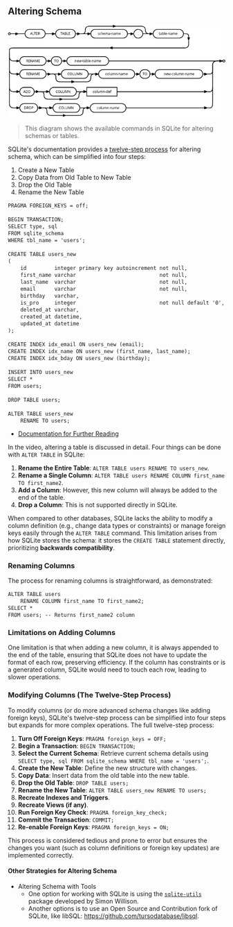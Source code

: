 ## Altering Schema

![ALTER TABLE Diagram](../docs/assets/ALTER_TABLE-railroad-diagram.png)

> This diagram shows the available commands in SQLite for altering schemas or tables.

SQLite's documentation provides a [twelve-step process](#modifying-columns-the-twelve-step-process) for altering schema,
which can be simplified into four steps:

1. Create a New Table
2. Copy Data from Old Table to New Table
3. Drop the Old Table
4. Rename the New Table

```sqlite
PRAGMA FOREIGN_KEYS = off;

BEGIN TRANSACTION;
SELECT type, sql
FROM sqlite_schema
WHERE tbl_name = 'users';

CREATE TABLE users_new
(
    id         integer primary key autoincrement not null,
    first_name varchar                           not null,
    last_name  varchar                           not null,
    email      varchar                           not null,
    birthday   varchar,
    is_pro     integer                           not null default '0',
    deleted_at varchar,
    created_at datetime,
    updated_at datetime
);

CREATE INDEX idx_email ON users_new (email);
CREATE INDEX idx_name ON users_new (first_name, last_name);
CREATE INDEX idx_bday ON users_new (birthday);

INSERT INTO users_new
SELECT *
FROM users;

DROP TABLE users;

ALTER TABLE users_new
    RENAME TO users;
```

- [Documentation for Further Reading](https://sqlite.org/lang_altertable.html)

In the video, altering a table is discussed in detail. Four things can be done with `ALTER TABLE` in SQLite:

1. **Rename the Entire Table**: `ALTER TABLE users RENAME TO users_new`.
2. **Rename a Single Column**: `ALTER TABLE users RENAME COLUMN first_name TO first_name2`.
3. **Add a Column**: However, this new column will always be added to the end of the table.
4. **Drop a Column**: This is not supported directly in SQLite.

When compared to other databases, SQLite lacks the ability to modify a column definition (e.g., change data types or
constraints) or manage foreign keys easily through the `ALTER TABLE` command. This limitation arises from how SQLite
stores the schema: it stores the `CREATE TABLE` statement directly, prioritizing **backwards compatibility**.

### Renaming Columns

The process for renaming columns is straightforward, as demonstrated:

```sqlite
ALTER TABLE users
    RENAME COLUMN first_name TO first_name2;
SELECT *
FROM users; -- Returns first_name2 column
```

### Limitations on Adding Columns

One limitation is that when adding a new column, it is always appended to the end of the table, ensuring that SQLite
does not have to update the format of each row, preserving efficiency. If the column has constraints or is a generated
column, SQLite would need to touch each row, leading to slower operations.

### Modifying Columns (The Twelve-Step Process)

To modify columns (or do more advanced schema changes like adding foreign keys), SQLite's twelve-step process can be
simplified into four steps but expands for more complex operations. The full twelve-step process:

1. **Turn Off Foreign Keys**: `PRAGMA foreign_keys = OFF;`
2. **Begin a Transaction**: `BEGIN TRANSACTION;`
3. **Select the Current Schema**: Retrieve current schema details using
   `SELECT type, sql FROM sqlite_schema WHERE tbl_name = 'users';`.
4. **Create the New Table**: Define the new structure with changes.
5. **Copy Data**: Insert data from the old table into the new table.
6. **Drop the Old Table**: `DROP TABLE users;`
7. **Rename the New Table**: `ALTER TABLE users_new RENAME TO users;`
8. **Recreate Indexes and Triggers**.
9. **Recreate Views (if any)**.
10. **Run Foreign Key Check**: `PRAGMA foreign_key_check;`
11. **Commit the Transaction**: `COMMIT;`
12. **Re-enable Foreign Keys**: `PRAGMA foreign_keys = ON;`

This process is considered tedious and prone to error but ensures the changes you want (such as column definitions or
foreign key updates) are implemented correctly.

#### Other Strategies for Altering Schema

- Altering Schema with Tools
    - One option for working with SQLite is using the [`sqlite-utils`](https://github.com/simonw/sqlite-utils) package
      developed by Simon Willison.
    - Another options is to use an Open Source and Contribution fork of SQLite, like
      libSQL: https://github.com/tursodatabase/libsql.
